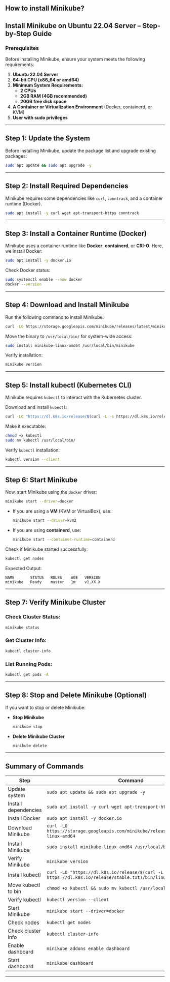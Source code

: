 ## **How to install Minikube?**

## **Install Minikube on Ubuntu 22.04 Server – Step-by-Step Guide**

### **Prerequisites**
Before installing Minikube, ensure your system meets the following requirements:

1. **Ubuntu 22.04 Server**
2. **64-bit CPU (x86_64 or amd64)**
3. **Minimum System Requirements:**
   - **2 CPUs**
   - **2GB RAM (4GB recommended)**
   - **20GB free disk space**
4. **A Container or Virtualization Environment** (Docker, containerd, or KVM)
5. **User with sudo privileges**

---

## **Step 1: Update the System**
Before installing Minikube, update the package list and upgrade existing packages:
```bash
sudo apt update && sudo apt upgrade -y
```

---

## **Step 2: Install Required Dependencies**
Minikube requires some dependencies like `curl`, `conntrack`, and a container runtime (Docker).

```bash
sudo apt install -y curl wget apt-transport-https conntrack
```

---

## **Step 3: Install a Container Runtime (Docker)**
Minikube uses a container runtime like **Docker**, **containerd**, or **CRI-O**. Here, we install Docker:

```bash
sudo apt install -y docker.io
```
Check Docker status:
```bash
sudo systemctl enable --now docker
docker --version
```

---

## **Step 4: Download and Install Minikube**
Run the following command to install Minikube:
```bash
curl -LO https://storage.googleapis.com/minikube/releases/latest/minikube-linux-amd64
```
Move the binary to `/usr/local/bin/` for system-wide access:
```bash
sudo install minikube-linux-amd64 /usr/local/bin/minikube
```
Verify installation:
```bash
minikube version
```

---

## **Step 5: Install kubectl (Kubernetes CLI)**
Minikube requires `kubectl` to interact with the Kubernetes cluster.

 Download and install `kubectl`:
```bash
curl -LO "https://dl.k8s.io/release/$(curl -L -s https://dl.k8s.io/release/stable.txt)/bin/linux/amd64/kubectl"
```

 Make it executable:
```bash
chmod +x kubectl
sudo mv kubectl /usr/local/bin/
```

 Verify `kubectl` installation:
```bash
kubectl version --client
```

---

## **Step 6: Start Minikube**
Now, start Minikube using the `docker` driver:
```bash
minikube start --driver=docker
```
- If you are using a **VM** (KVM or VirtualBox), use:
  ```bash
  minikube start --driver=kvm2
  ```
- If you are using **containerd**, use:
  ```bash
  minikube start --container-runtime=containerd
  ```

Check if Minikube started successfully:
```bash
kubectl get nodes
```
Expected Output:
```
NAME       STATUS   ROLES    AGE   VERSION
minikube   Ready    master   1m    v1.XX.X
```

---

## **Step 7: Verify Minikube Cluster**
### Check Cluster Status:
```bash
minikube status
```
### Get Cluster Info:
```bash
kubectl cluster-info
```
### List Running Pods:
```bash
kubectl get pods -A
```

---

## **Step 8: Stop and Delete Minikube (Optional)**
If you want to stop or delete Minikube:

- **Stop Minikube**
  ```bash
  minikube stop
  ```
- **Delete Minikube Cluster**
  ```bash
  minikube delete
  ```

---

## **Summary of Commands**
| **Step** | **Command** |
|----------|------------|
| Update system | `sudo apt update && sudo apt upgrade -y` |
| Install dependencies | `sudo apt install -y curl wget apt-transport-https conntrack` |
| Install Docker | `sudo apt install -y docker.io` |
| Download Minikube | `curl -LO https://storage.googleapis.com/minikube/releases/latest/minikube-linux-amd64` |
| Install Minikube | `sudo install minikube-linux-amd64 /usr/local/bin/minikube` |
| Verify Minikube | `minikube version` |
| Install kubectl | `curl -LO "https://dl.k8s.io/release/$(curl -L -s https://dl.k8s.io/release/stable.txt)/bin/linux/amd64/kubectl"` |
| Move kubectl to bin | `chmod +x kubectl && sudo mv kubectl /usr/local/bin/` |
| Verify kubectl | `kubectl version --client` |
| Start Minikube | `minikube start --driver=docker` |
| Check nodes | `kubectl get nodes` |
| Check cluster info | `kubectl cluster-info` |
| Enable dashboard | `minikube addons enable dashboard` |
| Start dashboard | `minikube dashboard` |

---
